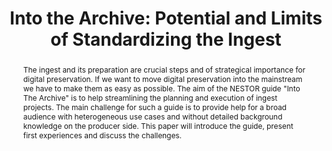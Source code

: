 ---
abstract: The ingest and its preparation are crucial steps and of strategical importance
  for digital preservation. If we want to move digital preservation into the mainstream
  we have to make them as easy as possible. The aim of the NESTOR guide "Into The
  Archive" is to help streamlining the planning and execution of ingest projects.
  The main challenge for such a guide is to provide help for a broad audience with
  heterogeneous use cases and without detailed background knowledge on the producer
  side. This paper will introduce the guide, present first experiences and discuss
  the challenges.
creators:
- Ludwig, Jens
date: null
document_url: https://services.phaidra.univie.ac.at/api/object/o:294012/download
grand_parent: iPRES
institutions: []
keywords:
- san francisco
landing_page_url: https://phaidra.univie.ac.at/o:294012
language: eng
layout: publication
license: CC BY-SA 3.0 AT
notes_url: null
parent: iPRES 2009
publication_type: paper
size: 695165
slides_url: null
source_name: iPRES
stream_url: null
title: 'Into the Archive: Potential and Limits of Standardizing the Ingest'
year: 2009
---